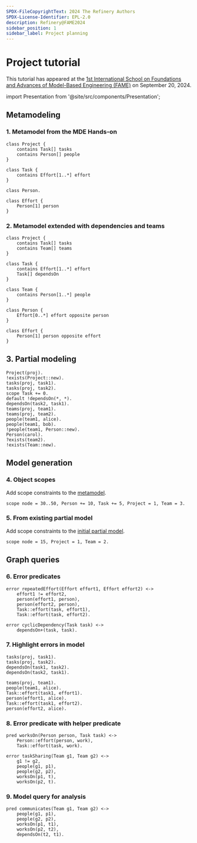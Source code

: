 ```yaml
---
SPDX-FileCopyrightText: 2024 The Refinery Authors
SPDX-License-Identifier: EPL-2.0
description: Refinery@FAME2024
sidebar_position: 1
sidebar_label: Project planning
---
```


# Project tutorial

This tutorial has appeared at the [1st International School on Foundations and Advances of Model-Based Engineering (FAME)](https://fame-school.github.io/) on September 20, 2024.

import Presentation from '@site/src/components/Presentation';

<Presentation src="/tutorials/fame24.pdf" />

## Metamodeling

### 1. Metamodel from the MDE Hands-on

```refinery try
class Project {
    contains Task[] tasks
    contains Person[] people
}

class Task {
    contains Effort[1..*] effort
}

class Person.

class Effort {
    Person[1] person
}
```

### 2. Metamodel extended with dependencies and teams

```refinery checkpoint=metamodel try
class Project {
    contains Task[] tasks
    contains Team[] teams
}

class Task {
    contains Effort[1..*] effort
    Task[] dependsOn
}

class Team {
    contains Person[1..*] people
}

class Person {
    Effort[0..*] effort opposite person
}

class Effort {
    Person[1] person opposite effort
}
```

## 3. Partial modeling

```refinery continue=metamodel checkpoint=instance try
Project(proj).
!exists(Project::new).
tasks(proj, task1).
tasks(proj, task2).
scope Task += 0.
default !dependsOn(*, *).
dependsOn(task2, task1).
teams(proj, team1).
teams(proj, team2).
people(team1, alice).
people(team1, bob).
!people(team1, Person::new).
Person(carol).
?exists(team2).
!exists(Team::new).
```

## Model generation

### 4. Object scopes

Add scope constraints to the [metamodel](#2-metamodel-extended-with-dependencies-and-teams).

```refinery continue=metamodel checkpoint=scope try
scope node = 30..50, Person += 10, Task += 5, Project = 1, Team = 3.
```

### 5. From existing partial model

Add scope constraints to the [initial partial model](#3-partial-modeling).

```refinery continue=instance try
scope node = 15, Project = 1, Team = 2.
```

## Graph queries

### 6. Error predicates

```refinery continue=scope checkpoint=error try
error repeatedEffort(Effort effort1, Effort effort2) <->
    effort1 != effort2,
    person(effort1, person),
    person(effort2, person),
    Task::effort(task, effort1),
    Task::effort(task, effort2).

error cyclicDependency(Task task) <->
    dependsOn+(task, task).
```

### 7. Highlight errors in model

```refinery continue=error try
tasks(proj, task1).
tasks(proj, task2).
dependsOn(task1, task2).
dependsOn(task2, task1).

teams(proj, team1).
people(team1, alice).
Task::effort(task1, effort1).
person(effort1, alice).
Task::effort(task1, effort2).
person(effort2, alice).
```

### 8. Error predicate with helper predicate

```refinery continue=error try
pred worksOn(Person person, Task task) <->
    Person::effort(person, work),
    Task::effort(task, work).

error taskSharing(Team g1, Team g2) <->
    g1 != g2,
    people(g1, p1),
    people(g2, p2),
    worksOn(p1, t),
    worksOn(p2, t).
```

### 9. Model query for analysis

```refinery continue try
pred communicates(Team g1, Team g2) <->
    people(g1, p1),
    people(g2, p2),
    worksOn(p1, t1),
    worksOn(p2, t2),
    dependsOn(t2, t1).
```
